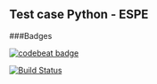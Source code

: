 ## Test case Python - ESPE

###Badges 

[![codebeat badge](https://codebeat.co/badges/0de61f4d-b492-4510-9cdb-28b93141d31c)](https://codebeat.co/projects/github-com-scrodrig-test_python-master)

[![Build Status](https://travis-ci.org/scrodrig/test_python.svg?branch=master)](https://travis-ci.org/scrodrig/test_python) 
